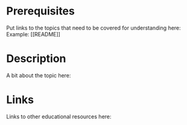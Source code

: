 # Prerequisites
Put links to the topics that need to be covered for understanding here:
Example:
[[README]]

# Description
A bit about the topic here:

# Links
Links to other educational resources here:
